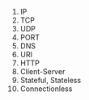 1. IP
2. TCP
3. UDP
4. PORT
5. DNS
6. URI
7. HTTP
8. Client-Server
9. Stateful, Stateless
10. Connectionless
